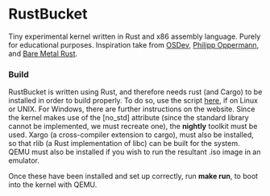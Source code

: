 # RustBucket
Tiny experimental kernel written in Rust and x86 assembly language. Purely for educational purposes. Inspiration take from [OSDev](http://wiki.osdev.org/Main_Page), [Philipp Oppermann](https://os.phil-opp.com/set-up-rust/), and [Bare Metal Rust](http://www.randomhacks.net/bare-metal-rust/).

### Build
RustBucket is written using Rust, and therefore needs rust (and Cargo) to be installed in order to build properly. To do so, use the script [here](http://rustup.rs/), if on Linux or UNIX. For Windows, there are further instructions on the website. Since the kernel makes use of the [no_std] attribute (since the standard library cannot be implemented, we must recreate one), the __nightly__ toolkit must be used. Xargo (a cross-compiler extension to cargo), must also be installed, so that rlib (a Rust implementation of libc) can be built for the system. QEMU must also be installed if you wish to run the resultant .iso image in an emulator.

Once these have been installed and set up correctly, run __make run__, to boot into the kernel with QEMU.

